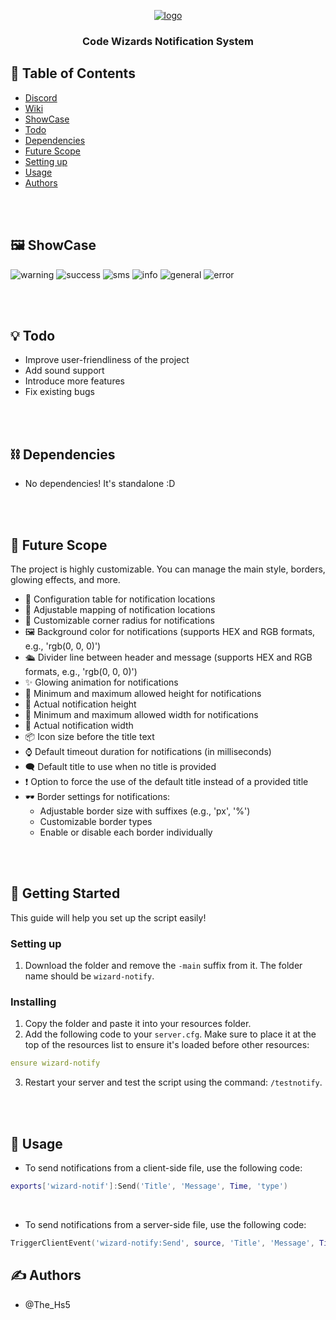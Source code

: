 <p align="center">
  <a href="" rel="noopener">
    <img src="https://github.com/user-attachments/assets/3c84c7f5-118d-4b10-b75d-7a6e79b38ab4" alt="logo">
  </a>
</p>

<h3 align="center">Code Wizards Notification System</h3>


## 📝 Table of Contents
- [Discord](https://discord.gg/ZBvacHyczY)
- [Wiki](./wiki/README.md)
- [ShowCase](#showcase)
- [Todo](#todo)
- [Dependencies](#dependencies)
- [Future Scope](#future_scope)
- [Setting up](#getting_started)
- [Usage](#usage)
- [Authors](#authors)

<br>
<br>

## 🖼️ ShowCase <a name="showcase"></a>

![warning](https://github.com/user-attachments/assets/992c9caa-fe36-4513-b0b5-638b36c1c8c0)
![success](https://github.com/user-attachments/assets/6886ce37-2543-4bf6-ab77-7314417688a2)
![sms](https://github.com/user-attachments/assets/77c261e2-1151-4bc3-9bd9-a3e827a3a4c8)
![info](https://github.com/user-attachments/assets/87709f5e-c9d6-4cfb-822a-0ab9f107ea44)
![general](https://github.com/user-attachments/assets/69aa9dc0-3e73-4f9c-bf02-6c0ef8977e83)
![error](https://github.com/user-attachments/assets/8940a287-826d-4750-996f-e2bffe08ef25)

<br>
<br>

## 💡 Todo <a name="todo"></a>
- Improve user-friendliness of the project
- Add sound support
- Introduce more features
- Fix existing bugs

<br>
<br>

## ⛓️ Dependencies <a name="dependencies"></a>
- No dependencies! It's standalone :D

<br>
<br>

## 🚀 Future Scope <a name="future_scope"></a>
The project is highly customizable. You can manage the main style, borders, glowing effects, and more.

- 🔎 Configuration table for notification locations
- 🔎 Adjustable mapping of notification locations
- 🔰 Customizable corner radius for notifications
- 🖼️ Background color for notifications (supports HEX and RGB formats, e.g., 'rgb(0, 0, 0)')
- 🛳️ Divider line between header and message (supports HEX and RGB formats, e.g., 'rgb(0, 0, 0)')
- ✨ Glowing animation for notifications
- 📛 Minimum and maximum allowed height for notifications
- 📛 Actual notification height
- 📛 Minimum and maximum allowed width for notifications
- 📛 Actual notification width
- 📦 Icon size before the title text
- ⌚ Default timeout duration for notifications (in milliseconds)
- 🗨️ Default title to use when no title is provided
- ❗ Option to force the use of the default title instead of a provided title
- 🕶️ Border settings for notifications:
  - Adjustable border size with suffixes (e.g., 'px', '%')
  - Customizable border types
  - Enable or disable each border individually

<br>
<br>

## 🏁 Getting Started <a name="getting_started"></a>
This guide will help you set up the script easily!

### Setting up
1. Download the folder and remove the `-main` suffix from it. The folder name should be `wizard-notify`.

### Installing
1. Copy the folder and paste it into your resources folder.
2. Add the following code to your `server.cfg`. Make sure to place it at the top of the resources list to ensure it's loaded before other resources:


```yml
ensure wizard-notify
```

3. Restart your server and test the script using the command: `/testnotify`.

<br>
<br>

## 🎈 Usage <a name="usage"></a>
- To send notifications from a client-side file, use the following code:

```lua
exports['wizard-notif']:Send('Title', 'Message', Time, 'type')
```
<br>

- To send notifications from a server-side file, use the following code:

```lua
TriggerClientEvent('wizard-notify:Send', source, 'Title', 'Message', Time, 'type')
```

## ✍️ Authors <a name="authors"></a>
- @The_Hs5
